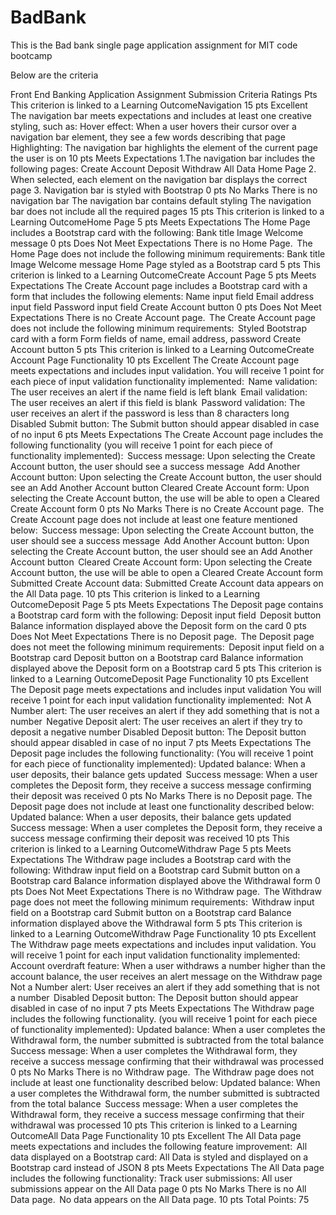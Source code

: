 # BadBank

This is the Bad bank single page application assignment for MIT code bootcamp

Below are the criteria

Front End Banking Application Assignment Submission
Criteria	Ratings	Pts
This criterion is linked to a Learning OutcomeNavigation
15 pts
Excellent
The navigation bar meets expectations and includes at least one creative styling, such as: Hover effect: When a user hovers their cursor over a navigation bar element, they see a few words describing that page Highlighting: The navigation bar highlights the element of the current page the user is on
10 pts
Meets Expectations
1.The navigation bar includes the following pages: Create Account Deposit Withdraw All Data Home Page 2. When selected, each element on the navigation bar displays the correct page 3. Navigation bar is styled with Bootstrap
0 pts
No Marks
There is no navigation bar The navigation bar contains default styling The navigation bar does not include all the required pages
15 pts
This criterion is linked to a Learning OutcomeHome Page
5 pts
Meets Expectations
The Home Page includes a Bootstrap card with the following: Bank title Image Welcome message
0 pts
Does Not Meet Expectations
There is no Home Page.  The Home Page does not include the following minimum requirements: Bank title Image Welcome message Home Page styled as a Bootstrap card
5 pts
This criterion is linked to a Learning OutcomeCreate Account Page
5 pts
Meets Expectations
The Create Account page includes a Bootstrap card with a form that includes the following elements: Name input field Email address input field Password input field Create Account button
0 pts
Does Not Meet Expectations
There is no Create Account page.  The Create Account page does not include the following minimum requirements:  Styled Bootstrap card with a form Form fields of name, email address, password Create Account button
5 pts
This criterion is linked to a Learning OutcomeCreate Account Page Functionality
10 pts
Excellent
The Create Account page meets expectations and includes input validation. You will receive 1 point for each piece of input validation functionality implemented:  Name validation: The user receives an alert if the name field is left blank  Email validation: The user receives an alert if this field is blank  Password validation: The user receives an alert if the password is less than 8 characters long  Disabled Submit button: The Submit button should appear disabled in case of no input
6 pts
Meets Expectations
The Create Account page includes the following functionality (you will receive 1 point for each piece of functionality implemented):  Success message: Upon selecting the Create Account button, the user should see a success message  Add Another Account button: Upon selecting the Create Account button, the user should see an Add Another Account button Cleared Create Account form: Upon selecting the Create Account button, the use will be able to open a Cleared Create Account form
0 pts
No Marks
There is no Create Account page.  The Create Account page does not include at least one feature mentioned below:  Success message: Upon selecting the Create Account button, the user should see a success message  Add Another Account button: Upon selecting the Create Account button, the user should see an Add Another Account button  Cleared Create Account form: Upon selecting the Create Account button, the use will be able to open a Cleared Create Account form Submitted Create Account data: Submitted Create Account data appears on the All Data page.
10 pts
This criterion is linked to a Learning OutcomeDeposit Page
5 pts
Meets Expectations
The Deposit page contains a Bootstrap card form with the following: Deposit input field  Deposit button  Balance information displayed above the Deposit form on the card
0 pts
Does Not Meet Expectations
There is no Deposit page.  The Deposit page does not meet the following minimum requirements:  Deposit input field on a Bootstrap card Deposit button on a Bootstrap card Balance information displayed above the Deposit form on a Bootstrap card
5 pts
This criterion is linked to a Learning OutcomeDeposit Page Functionality
10 pts
Excellent
The Deposit page meets expectations and includes input validation You will receive 1 point for each input validation functionality implemented:  Not A Number alert: The user receives an alert if they add something that is not a number  Negative Deposit alert: The user receives an alert if they try to deposit a negative number Disabled Deposit button: The Deposit button should appear disabled in case of no input
7 pts
Meets Expectations
The Deposit page includes the following functionality: (You will receive 1 point for each piece of functionality implemented): Updated balance: When a user deposits, their balance gets updated  Success message: When a user completes the Deposit form, they receive a success message confirming their deposit was received
0 pts
No Marks
There is no Deposit page. The Deposit page does not include at least one functionality described below:  Updated balance: When a user deposits, their balance gets updated  Success message: When a user completes the Deposit form, they receive a success message confirming their deposit was received
10 pts
This criterion is linked to a Learning OutcomeWithdraw Page
5 pts
Meets Expectations
The Withdraw page includes a Bootstrap card with the following: Withdraw input field on a Bootstrap card Submit button on a Bootstrap card Balance information displayed above the Withdrawal form
0 pts
Does Not Meet Expectations
There is no Withdraw page.  The Withdraw page does not meet the following minimum requirements:  Withdraw input field on a Bootstrap card Submit button on a Bootstrap card Balance information displayed above the Withdrawal form
5 pts
This criterion is linked to a Learning OutcomeWithdraw Page Functionality
10 pts
Excellent
The Withdraw page meets expectations and includes input validation. You will receive 1 point for each input validation functionality implemented: Account overdraft feature: When a user withdraws a number higher than the account balance, the user receives an alert message on the Withdraw page Not a Number alert: User receives an alert if they add something that is not a number  Disabled Deposit button: The Deposit button should appear disabled in case of no input
7 pts
Meets Expectations
The Withdraw page includes the following functionality. (you will receive 1 point for each piece of functionality implemented): Updated balance: When a user completes the Withdrawal form, the number submitted is subtracted from the total balance  Success message: When a user completes the Withdrawal form, they receive a success message confirming that their withdrawal was processed
0 pts
No Marks
There is no Withdraw page.  The Withdraw page does not include at least one functionality described below: Updated balance: When a user completes the Withdrawal form, the number submitted is subtracted from the total balance  Success message: When a user completes the Withdrawal form, they receive a success message confirming that their withdrawal was processed
10 pts
This criterion is linked to a Learning OutcomeAll Data Page Functionality
10 pts
Excellent
The All Data page meets expectations and includes the following feature improvement:  All data displayed on a Bootstrap card: All Data is styled and displayed on a Bootstrap card instead of JSON
8 pts
Meets Expectations
The All Data page includes the following functionality: Track user submissions: All user submissions appear on the All Data page
0 pts
No Marks
There is no All Data page.  No data appears on the All Data page.
10 pts
Total Points: 75